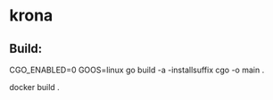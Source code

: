 # krona

## Build:
CGO_ENABLED=0 GOOS=linux go build -a -installsuffix cgo -o main .

docker build .
